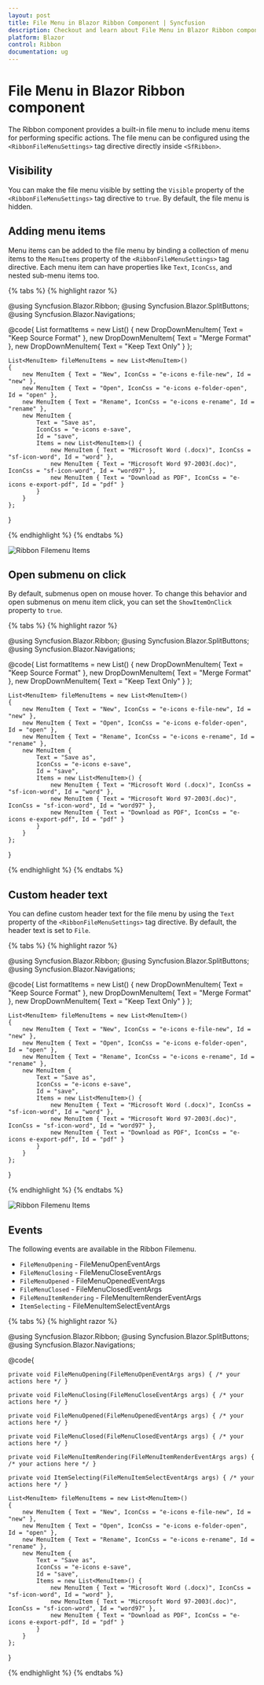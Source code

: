 ```yaml
---
layout: post
title: File Menu in Blazor Ribbon Component | Syncfusion
description: Checkout and learn about File Menu in Blazor Ribbon component in Blazor Server App and Blazor WebAssembly App.
platform: Blazor
control: Ribbon
documentation: ug
---
```


# File Menu in Blazor Ribbon component

The Ribbon component provides a built-in file menu to include menu items for performing specific actions. The file menu can be configured using the `<RibbonFileMenuSettings>` tag directive directly inside `<SfRibbon>`.

## Visibility

You can make the file menu visible by setting the `Visible` property of the `<RibbonFileMenuSettings>` tag directive to `true`. By default, the file menu is hidden.

## Adding menu items

Menu items can be added to the file menu by binding a collection of menu items to the `MenuItems` property of the `<RibbonFileMenuSettings>` tag directive. Each menu item can have properties like `Text`, `IconCss`, and nested sub-menu items too.

{% tabs %}
{% highlight razor %}

@using Syncfusion.Blazor.Ribbon;
@using Syncfusion.Blazor.SplitButtons;
@using Syncfusion.Blazor.Navigations;

<div style="width:40%">
    <SfRibbon>
        <RibbonFileMenuSettings Visible=true MenuItems="@fileMenuItems"></RibbonFileMenuSettings>
        <RibbonTabs>
            <RibbonTab HeaderText="Home">
                <RibbonGroups>
                    <RibbonGroup HeaderText="Clipboard">
                        <RibbonCollections>
                            <RibbonCollection>
                                <RibbonItems>
                                    <RibbonItem Type=RibbonItemType.SplitButton Disabled=true>
                                        <RibbonSplitButtonSettings Content="Paste" IconCss="e-icons e-paste" Items="@formatItems"></RibbonSplitButtonSettings>
                                    </RibbonItem>
                                </RibbonItems>
                            </RibbonCollection>
                            <RibbonCollection>
                                <RibbonItems>
                                    <RibbonItem Type=RibbonItemType.Button>
                                        <RibbonButtonSettings Content="Cut" IconCss="e-icons e-cut" ></RibbonButtonSettings>
                                    </RibbonItem>
                                    <RibbonItem Type=RibbonItemType.Button>
                                        <RibbonButtonSettings Content="Copy" IconCss="e-icons e-copy"></RibbonButtonSettings>
                                    </RibbonItem>
                                    <RibbonItem Type=RibbonItemType.Button>
                                        <RibbonButtonSettings Content="Format Painter" IconCss="e-icons e-format-painter"></RibbonButtonSettings>
                                    </RibbonItem>
                                </RibbonItems>
                            </RibbonCollection>
                        </RibbonCollections>
                    </RibbonGroup>
                </RibbonGroups>
            </RibbonTab>
        </RibbonTabs>
    </SfRibbon>
</div>

@code{
    List<DropDownMenuItem> formatItems = new List<DropDownMenuItem>()
    {
        new DropDownMenuItem{ Text = "Keep Source Format" },
        new DropDownMenuItem{ Text = "Merge Format" },
        new DropDownMenuItem{ Text = "Keep Text Only" }
    };

    List<MenuItem> fileMenuItems = new List<MenuItem>()
    {
        new MenuItem { Text = "New", IconCss = "e-icons e-file-new", Id = "new" },
        new MenuItem { Text = "Open", IconCss = "e-icons e-folder-open", Id = "open" },
        new MenuItem { Text = "Rename", IconCss = "e-icons e-rename", Id = "rename" },
        new MenuItem {
            Text = "Save as",
            IconCss = "e-icons e-save",
            Id = "save",
            Items = new List<MenuItem>() {
                new MenuItem { Text = "Microsoft Word (.docx)", IconCss = "sf-icon-word", Id = "word" },
                new MenuItem { Text = "Microsoft Word 97-2003(.doc)", IconCss = "sf-icon-word", Id = "word97" },
                new MenuItem { Text = "Download as PDF", IconCss = "e-icons e-export-pdf", Id = "pdf" }
            }
        }
    };
}

{% endhighlight %}
{% endtabs %}

![Ribbon Filemenu Items](./images/filemenu/filemenu_items.png)

## Open submenu on click

By default, submenus open on mouse hover. To change this behavior and open submenus on menu item click, you can set the `ShowItemOnClick` property to `true`.

{% tabs %}
{% highlight razor %}

@using Syncfusion.Blazor.Ribbon;
@using Syncfusion.Blazor.SplitButtons;
@using Syncfusion.Blazor.Navigations;

<div style="width:40%">
    <SfRibbon>
        <RibbonFileMenuSettings Visible=true MenuItems="@fileMenuItems" ShowItemOnClick="true"></RibbonFileMenuSettings>
        <RibbonTabs>
            <RibbonTab HeaderText="Home">
                <RibbonGroups>
                    <RibbonGroup HeaderText="Clipboard">
                        <RibbonCollections>
                            <RibbonCollection>
                                <RibbonItems>
                                    <RibbonItem Type=RibbonItemType.SplitButton Disabled=true>
                                        <RibbonSplitButtonSettings Content="Paste" IconCss="e-icons e-paste" Items="@formatItems"></RibbonSplitButtonSettings>
                                    </RibbonItem>
                                </RibbonItems>
                            </RibbonCollection>
                            <RibbonCollection>
                                <RibbonItems>
                                    <RibbonItem Type=RibbonItemType.Button>
                                        <RibbonButtonSettings Content="Cut" IconCss="e-icons e-cut" ></RibbonButtonSettings>
                                    </RibbonItem>
                                    <RibbonItem Type=RibbonItemType.Button>
                                        <RibbonButtonSettings Content="Copy" IconCss="e-icons e-copy"></RibbonButtonSettings>
                                    </RibbonItem>
                                    <RibbonItem Type=RibbonItemType.Button>
                                        <RibbonButtonSettings Content="Format Painter" IconCss="e-icons e-format-painter"></RibbonButtonSettings>
                                    </RibbonItem>
                                </RibbonItems>
                            </RibbonCollection>
                        </RibbonCollections>
                    </RibbonGroup>
                </RibbonGroups>
            </RibbonTab>
        </RibbonTabs>
    </SfRibbon>
</div>

@code{
    List<DropDownMenuItem> formatItems = new List<DropDownMenuItem>()
    {
        new DropDownMenuItem{ Text = "Keep Source Format" },
        new DropDownMenuItem{ Text = "Merge Format" },
        new DropDownMenuItem{ Text = "Keep Text Only" }
    };

    List<MenuItem> fileMenuItems = new List<MenuItem>()
    {
        new MenuItem { Text = "New", IconCss = "e-icons e-file-new", Id = "new" },
        new MenuItem { Text = "Open", IconCss = "e-icons e-folder-open", Id = "open" },
        new MenuItem { Text = "Rename", IconCss = "e-icons e-rename", Id = "rename" },
        new MenuItem {
            Text = "Save as",
            IconCss = "e-icons e-save",
            Id = "save",
            Items = new List<MenuItem>() {
                new MenuItem { Text = "Microsoft Word (.docx)", IconCss = "sf-icon-word", Id = "word" },
                new MenuItem { Text = "Microsoft Word 97-2003(.doc)", IconCss = "sf-icon-word", Id = "word97" },
                new MenuItem { Text = "Download as PDF", IconCss = "e-icons e-export-pdf", Id = "pdf" }
            }
        }
    };
}

{% endhighlight %}
{% endtabs %}

## Custom header text

You can define custom header text for the file menu by using the `Text` property of the `<RibbonFileMenuSettings>` tag directive. By default, the header text is set to `File`.

{% tabs %}
{% highlight razor %}

@using Syncfusion.Blazor.Ribbon;
@using Syncfusion.Blazor.SplitButtons;
@using Syncfusion.Blazor.Navigations;

<div style="width:40%">
    <SfRibbon>
        <RibbonFileMenuSettings Text="Help" Visible=true MenuItems="@fileMenuItems" ShowItemOnClick="true"></RibbonFileMenuSettings>
        <RibbonTabs>
            <RibbonTab HeaderText="Home">
                <RibbonGroups>
                    <RibbonGroup HeaderText="Clipboard">
                        <RibbonCollections>
                            <RibbonCollection>
                                <RibbonItems>
                                    <RibbonItem Type=RibbonItemType.SplitButton Disabled=true>
                                        <RibbonSplitButtonSettings Content="Paste" IconCss="e-icons e-paste" Items="@formatItems"></RibbonSplitButtonSettings>
                                    </RibbonItem>
                                </RibbonItems>
                            </RibbonCollection>
                            <RibbonCollection>
                                <RibbonItems>
                                    <RibbonItem Type=RibbonItemType.Button>
                                        <RibbonButtonSettings Content="Cut" IconCss="e-icons e-cut" ></RibbonButtonSettings>
                                    </RibbonItem>
                                    <RibbonItem Type=RibbonItemType.Button>
                                        <RibbonButtonSettings Content="Copy" IconCss="e-icons e-copy"></RibbonButtonSettings>
                                    </RibbonItem>
                                    <RibbonItem Type=RibbonItemType.Button>
                                        <RibbonButtonSettings Content="Format Painter" IconCss="e-icons e-format-painter"></RibbonButtonSettings>
                                    </RibbonItem>
                                </RibbonItems>
                            </RibbonCollection>
                        </RibbonCollections>
                    </RibbonGroup>
                </RibbonGroups>
            </RibbonTab>
        </RibbonTabs>
    </SfRibbon>
</div>

@code{
    List<DropDownMenuItem> formatItems = new List<DropDownMenuItem>()
    {
        new DropDownMenuItem{ Text = "Keep Source Format" },
        new DropDownMenuItem{ Text = "Merge Format" },
        new DropDownMenuItem{ Text = "Keep Text Only" }
    };

    List<MenuItem> fileMenuItems = new List<MenuItem>()
    {
        new MenuItem { Text = "New", IconCss = "e-icons e-file-new", Id = "new" },
        new MenuItem { Text = "Open", IconCss = "e-icons e-folder-open", Id = "open" },
        new MenuItem { Text = "Rename", IconCss = "e-icons e-rename", Id = "rename" },
        new MenuItem {
            Text = "Save as",
            IconCss = "e-icons e-save",
            Id = "save",
            Items = new List<MenuItem>() {
                new MenuItem { Text = "Microsoft Word (.docx)", IconCss = "sf-icon-word", Id = "word" },
                new MenuItem { Text = "Microsoft Word 97-2003(.doc)", IconCss = "sf-icon-word", Id = "word97" },
                new MenuItem { Text = "Download as PDF", IconCss = "e-icons e-export-pdf", Id = "pdf" }
            }
        }
    };
}

{% endhighlight %}
{% endtabs %}

![Ribbon Filemenu Items](./images/filemenu/filemenu_customheader.png)

## Events

The following events are available in the Ribbon Filemenu.

* `FileMenuOpening` - FileMenuOpenEventArgs
* `FileMenuClosing` - FileMenuCloseEventArgs
* `FileMenuOpened` - FileMenuOpenedEventArgs
* `FileMenuClosed` - FileMenuClosedEventArgs
* `FileMenuItemRendering` - FileMenuItemRenderEventArgs
* `ItemSelecting` - FileMenuItemSelectEventArgs

{% tabs %}
{% highlight razor %}

@using Syncfusion.Blazor.Ribbon;
@using Syncfusion.Blazor.SplitButtons;
@using Syncfusion.Blazor.Navigations;

<div style="width:40%">
    <SfRibbon>
        <RibbonFileMenuSettings Visible=true MenuItems="@fileMenuItems" FileMenuOpening="FileMenuOpening" FileMenuClosing="FileMenuClosing" FileMenuOpened="FileMenuOpened" FileMenuClosed="FileMenuClosed" FileMenuItemRendering="FileMenuItemRendering" ItemSelecting="ItemSelecting">
        </RibbonFileMenuSettings>
        <RibbonTabs>
            <RibbonTab HeaderText="Home">
                <RibbonGroups>
                    <RibbonGroup HeaderText="Clipboard">
                        <RibbonCollections>
                            <RibbonCollection>
                                <RibbonItems>
                                    <RibbonItem Type=RibbonItemType.Button>
                                        <RibbonButtonSettings Content="Cut" IconCss="e-icons e-cut" ></RibbonButtonSettings>
                                    </RibbonItem>
                                </RibbonItems>
                            </RibbonCollection>
                        </RibbonCollections>
                    </RibbonGroup>
                </RibbonGroups>
            </RibbonTab>
        </RibbonTabs>
    </SfRibbon>
</div>

@code{

    private void FileMenuOpening(FileMenuOpenEventArgs args) { /* your actions here */ }

    private void FileMenuClosing(FileMenuCloseEventArgs args) { /* your actions here */ }

    private void FileMenuOpened(FileMenuOpenedEventArgs args) { /* your actions here */ }

    private void FileMenuClosed(FileMenuClosedEventArgs args) { /* your actions here */ }

    private void FileMenuItemRendering(FileMenuItemRenderEventArgs args) { /* your actions here */ }

    private void ItemSelecting(FileMenuItemSelectEventArgs args) { /* your actions here */ }

    List<MenuItem> fileMenuItems = new List<MenuItem>()
    {
        new MenuItem { Text = "New", IconCss = "e-icons e-file-new", Id = "new" },
        new MenuItem { Text = "Open", IconCss = "e-icons e-folder-open", Id = "open" },
        new MenuItem { Text = "Rename", IconCss = "e-icons e-rename", Id = "rename" },
        new MenuItem {
            Text = "Save as",
            IconCss = "e-icons e-save",
            Id = "save",
            Items = new List<MenuItem>() {
                new MenuItem { Text = "Microsoft Word (.docx)", IconCss = "sf-icon-word", Id = "word" },
                new MenuItem { Text = "Microsoft Word 97-2003(.doc)", IconCss = "sf-icon-word", Id = "word97" },
                new MenuItem { Text = "Download as PDF", IconCss = "e-icons e-export-pdf", Id = "pdf" }
            }
        }
    };
}

{% endhighlight %}
{% endtabs %}